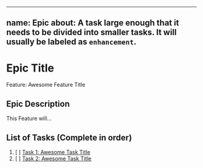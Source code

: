 --------
name: Epic
about: A task large enough that it needs to be divided into smaller tasks. It will usually be labeled as `enhancement`.
--------

<!-- Issue title should mirror the Epic Title. -->

# Epic Title

Feature: Awesome Feature Title

## Epic Description

This Feature will...

## List of Tasks (Complete in order)

1. [ ] [Task 1: Awesome Task Title](https://github.com/iron-claw-972/Code-Structure-2023/issues/1)
2. [ ] [Task 2: Awesome Task Title](https://github.com/iron-claw-972/Code-Structure-2023/issues/2)
